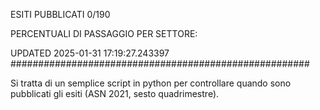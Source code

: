 ESITI PUBBLICATI 0/190 

PERCENTUALI DI PASSAGGIO PER SETTORE:

UPDATED 2025-01-31 17:19:27.243397
###################################################### 

Si tratta di un semplice script in python per controllare quando sono pubblicati gli esiti (ASN 2021, sesto quadrimestre).

